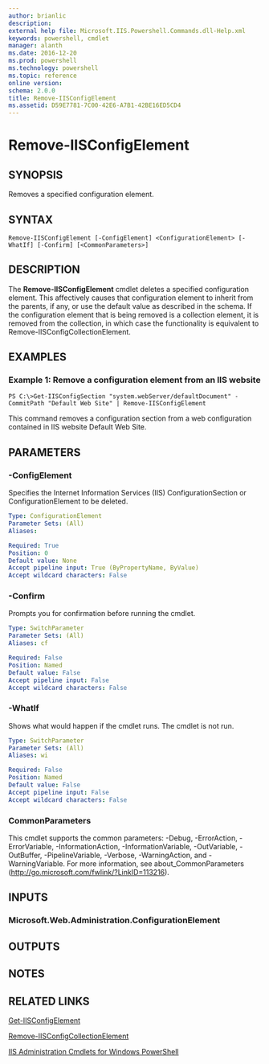 ```yaml
---
author: brianlic
description: 
external help file: Microsoft.IIS.Powershell.Commands.dll-Help.xml
keywords: powershell, cmdlet
manager: alanth
ms.date: 2016-12-20
ms.prod: powershell
ms.technology: powershell
ms.topic: reference
online version: 
schema: 2.0.0
title: Remove-IISConfigElement
ms.assetid: D59E7781-7C00-42E6-A7B1-42BE16ED5CD4
---
```


# Remove-IISConfigElement

## SYNOPSIS
Removes a specified configuration element.

## SYNTAX

```
Remove-IISConfigElement [-ConfigElement] <ConfigurationElement> [-WhatIf] [-Confirm] [<CommonParameters>]
```

## DESCRIPTION
The **Remove-IISConfigElement** cmdlet deletes a specified configuration element.
This affectively causes that configuration element to inherit from the parents, if any, or use the default value as described in the schema.
If the configuration element that is being removed is a collection element, it is removed from the collection, in which case the functionality is equivalent to Remove-IISConfigCollectionElement.

## EXAMPLES

### Example 1: Remove a configuration element from an IIS website
```
PS C:\>Get-IISConfigSection "system.webServer/defaultDocument" -CommitPath "Default Web Site" | Remove-IISConfigElement
```

This command removes a configuration section from a web configuration contained in IIS website Default Web Site.

## PARAMETERS

### -ConfigElement
Specifies the Internet Information Services (IIS) ConfigurationSection or ConfigurationElement to be deleted.

```yaml
Type: ConfigurationElement
Parameter Sets: (All)
Aliases: 

Required: True
Position: 0
Default value: None
Accept pipeline input: True (ByPropertyName, ByValue)
Accept wildcard characters: False
```

### -Confirm
Prompts you for confirmation before running the cmdlet.

```yaml
Type: SwitchParameter
Parameter Sets: (All)
Aliases: cf

Required: False
Position: Named
Default value: False
Accept pipeline input: False
Accept wildcard characters: False
```

### -WhatIf
Shows what would happen if the cmdlet runs.
The cmdlet is not run.

```yaml
Type: SwitchParameter
Parameter Sets: (All)
Aliases: wi

Required: False
Position: Named
Default value: False
Accept pipeline input: False
Accept wildcard characters: False
```

### CommonParameters
This cmdlet supports the common parameters: -Debug, -ErrorAction, -ErrorVariable, -InformationAction, -InformationVariable, -OutVariable, -OutBuffer, -PipelineVariable, -Verbose, -WarningAction, and -WarningVariable. For more information, see about_CommonParameters (http://go.microsoft.com/fwlink/?LinkID=113216).

## INPUTS

### Microsoft.Web.Administration.ConfigurationElement

## OUTPUTS

## NOTES

## RELATED LINKS

[Get-IISConfigElement](./Get-IISConfigElement.md)

[Remove-IISConfigCollectionElement](./Remove-IISConfigCollectionElement.md)

[IIS Administration Cmdlets for Windows PowerShell](./IISAdministration.md)

